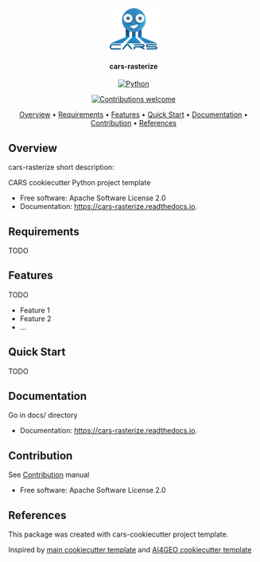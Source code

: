 <div align="center">
  <a href="https://gitlab.cnes.fr/cars/cars_rasterize"><img src="docs/source/images/picto_transparent.png" alt="CARS" title="CARS"  width="20%"></a>

<h4>cars-rasterize</h4>

[![Python](https://img.shields.io/badge/python-v3.8+-blue.svg)](https://www.python.org/downloads/release/python-380/)

[![Contributions welcome](https://img.shields.io/badge/contributions-welcome-orange.svg)](CONTRIBUTING.md)

<p>
  <a href="#overview">Overview</a> •
  <a href="#requirements">Requirements</a> •
  <a href="#features">Features</a> •
  <a href="#quick-start">Quick Start</a> •
  <a href="#documentation">Documentation</a> •
  <a href="#contribution">Contribution</a> •
  <a href="#references">References</a>
</p>
</div>

## Overview

cars-rasterize short description:

CARS cookiecutter Python project template


* Free software: Apache Software License 2.0
* Documentation: https://cars-rasterize.readthedocs.io.


## Requirements

TODO

## Features

TODO

- Feature 1
- Feature 2
- ...

## Quick Start

TODO

## Documentation

Go in docs/ directory


* Documentation: https://cars-rasterize.readthedocs.io.


## Contribution

See [Contribution](./CONTRIBUTING.md) manual


* Free software: Apache Software License 2.0


## References

This package was created with cars-cookiecutter project template.

Inspired by [main cookiecutter template](https://github.com/audreyfeldroy/cookiecutter-pypackage) and 
[AI4GEO cookiecutter template](https://gitlab.cnes.fr/ai4geo/lot2/cookiecutter-python)